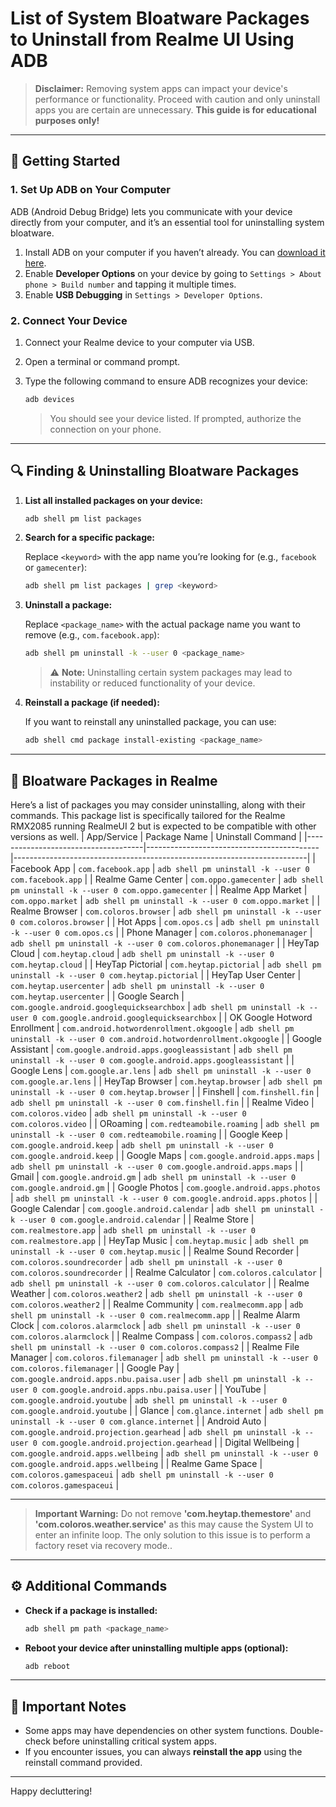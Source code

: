 # List of System Bloatware Packages to Uninstall from Realme UI Using ADB

> **Disclaimer:** Removing system apps can impact your device's performance or functionality. Proceed with caution and only uninstall apps you are certain are unnecessary. **This guide is for educational purposes only!**

---

## 🚀 Getting Started

### 1. **Set Up ADB on Your Computer**

ADB (Android Debug Bridge) lets you communicate with your device directly from your computer, and it’s an essential tool for uninstalling system bloatware. 

1. Install ADB on your computer if you haven’t already. You can [download it here](https://developer.android.com/studio/releases/platform-tools).
2. Enable **Developer Options** on your device by going to `Settings > About phone > Build number` and tapping it multiple times.
3. Enable **USB Debugging** in `Settings > Developer Options`.

### 2. **Connect Your Device**

1. Connect your Realme device to your computer via USB.
2. Open a terminal or command prompt.
3. Type the following command to ensure ADB recognizes your device:

   ```bash
   adb devices
   ```

   > You should see your device listed. If prompted, authorize the connection on your phone.

---

## 🔍 Finding & Uninstalling Bloatware Packages

1. **List all installed packages on your device:**

   ```bash
   adb shell pm list packages
   ```

2. **Search for a specific package:**

   Replace `<keyword>` with the app name you’re looking for (e.g., `facebook` or `gamecenter`):

   ```bash
   adb shell pm list packages | grep <keyword>
   ```

3. **Uninstall a package:**

   Replace `<package_name>` with the actual package name you want to remove (e.g., `com.facebook.app`):

   ```bash
   adb shell pm uninstall -k --user 0 <package_name>
   ```

   > ⚠️ **Note:** Uninstalling certain system packages may lead to instability or reduced functionality of your device.

4. **Reinstall a package (if needed):**

   If you want to reinstall any uninstalled package, you can use:

   ```bash
   adb shell cmd package install-existing <package_name>
   ```

---

## 📄 Bloatware Packages in Realme

Here’s a list of packages you may consider uninstalling, along with their commands. This package list is specifically tailored for the Realme RMX2085 running RealmeUI 2 but is expected to be compatible with other versions as well.
| App/Service                         | Package Name                              | Uninstall Command                                                       |
|-------------------------------------|-------------------------------------------|-------------------------------------------------------------------------|
| Facebook App                        | `com.facebook.app`                        | `adb shell pm uninstall -k --user 0 com.facebook.app`                  |
| Realme Game Center                  | `com.oppo.gamecenter`                     | `adb shell pm uninstall -k --user 0 com.oppo.gamecenter`               |
| Realme App Market                   | `com.oppo.market`                         | `adb shell pm uninstall -k --user 0 com.oppo.market`                   |
| Realme Browser                      | `com.coloros.browser`                     | `adb shell pm uninstall -k --user 0 com.coloros.browser`               |
| Hot Apps                            | `com.opos.cs`                             | `adb shell pm uninstall -k --user 0 com.opos.cs`                       |
| Phone Manager                       | `com.coloros.phonemanager`                | `adb shell pm uninstall -k --user 0 com.coloros.phonemanager`          |
| HeyTap Cloud                        | `com.heytap.cloud`                        | `adb shell pm uninstall -k --user 0 com.heytap.cloud`                  |
| HeyTap Pictorial                    | `com.heytap.pictorial`                    | `adb shell pm uninstall -k --user 0 com.heytap.pictorial`              |
| HeyTap User Center                  | `com.heytap.usercenter`                   | `adb shell pm uninstall -k --user 0 com.heytap.usercenter`             |
| Google Search                       | `com.google.android.googlequicksearchbox` | `adb shell pm uninstall -k --user 0 com.google.android.googlequicksearchbox` |
| OK Google Hotword Enrollment        | `com.android.hotwordenrollment.okgoogle`  | `adb shell pm uninstall -k --user 0 com.android.hotwordenrollment.okgoogle` |
| Google Assistant                    | `com.google.android.apps.googleassistant` | `adb shell pm uninstall -k --user 0 com.google.android.apps.googleassistant` |
| Google Lens                         | `com.google.ar.lens`                      | `adb shell pm uninstall -k --user 0 com.google.ar.lens`                |
| HeyTap Browser                      | `com.heytap.browser`                      | `adb shell pm uninstall -k --user 0 com.heytap.browser`               |
| Finshell                            | `com.finshell.fin`                        | `adb shell pm uninstall -k --user 0 com.finshell.fin`                 |
| Realme Video                        | `com.coloros.video`                       | `adb shell pm uninstall -k --user 0 com.coloros.video`                |
| ORoaming                            | `com.redteamobile.roaming`                | `adb shell pm uninstall -k --user 0 com.redteamobile.roaming`         |
| Google Keep                         | `com.google.android.keep`                 | `adb shell pm uninstall -k --user 0 com.google.android.keep`          |
| Google Maps                         | `com.google.android.apps.maps`            | `adb shell pm uninstall -k --user 0 com.google.android.apps.maps`     |
| Gmail                               | `com.google.android.gm`                   | `adb shell pm uninstall -k --user 0 com.google.android.gm`            |
| Google Photos                       | `com.google.android.apps.photos`          | `adb shell pm uninstall -k --user 0 com.google.android.apps.photos`   |
| Google Calendar                     | `com.google.android.calendar`             | `adb shell pm uninstall -k --user 0 com.google.android.calendar`      |
| Realme Store                        | `com.realmestore.app`                     | `adb shell pm uninstall -k --user 0 com.realmestore.app`              |
| HeyTap Music                        | `com.heytap.music`                        | `adb shell pm uninstall -k --user 0 com.heytap.music`                 |
| Realme Sound Recorder               | `com.coloros.soundrecorder`               | `adb shell pm uninstall -k --user 0 com.coloros.soundrecorder`        |
| Realme Calculator                   | `com.coloros.calculator`                  | `adb shell pm uninstall -k --user 0 com.coloros.calculator`           |
| Realme Weather                      | `com.coloros.weather2`                    | `adb shell pm uninstall -k --user 0 com.coloros.weather2`             |
| Realme Community                    | `com.realmecomm.app`                      | `adb shell pm uninstall -k --user 0 com.realmecomm.app`               |
| Realme Alarm Clock                  | `com.coloros.alarmclock`                  | `adb shell pm uninstall -k --user 0 com.coloros.alarmclock`           |
| Realme Compass                      | `com.coloros.compass2`                    | `adb shell pm uninstall -k --user 0 com.coloros.compass2`             |
| Realme File Manager                 | `com.coloros.filemanager`                 | `adb shell pm uninstall -k --user 0 com.coloros.filemanager`          |
| Google Pay                          | `com.google.android.apps.nbu.paisa.user`  | `adb shell pm uninstall -k --user 0 com.google.android.apps.nbu.paisa.user` |
| YouTube                             | `com.google.android.youtube`              | `adb shell pm uninstall -k --user 0 com.google.android.youtube`       |
| Glance                              | `com.glance.internet`                     | `adb shell pm uninstall -k --user 0 com.glance.internet`              |
| Android Auto                        | `com.google.android.projection.gearhead`  | `adb shell pm uninstall -k --user 0 com.google.android.projection.gearhead` |
| Digital Wellbeing                   | `com.google.android.apps.wellbeing`       | `adb shell pm uninstall -k --user 0 com.google.android.apps.wellbeing` |
| Realme Game Space                   | `com.coloros.gamespaceui`                 | `adb shell pm uninstall -k --user 0 com.coloros.gamespaceui`          |

---
> **Important Warning:** Do not remove **'com.heytap.themestore'** and **'com.coloros.weather.service'** as this may cause the System UI to enter an infinite loop. The only solution to this issue is to perform a factory reset via recovery mode..
---
## ⚙️ Additional Commands

- **Check if a package is installed:**

  ```bash
  adb shell pm path <package_name>
  ```

- **Reboot your device after uninstalling multiple apps (optional):**

  ```bash
  adb reboot
  ```

---

## 📢 Important Notes

- Some apps may have dependencies on other system functions. Double-check before uninstalling critical system apps.
- If you encounter issues, you can always **reinstall the app** using the reinstall command provided.

---

Happy decluttering!
